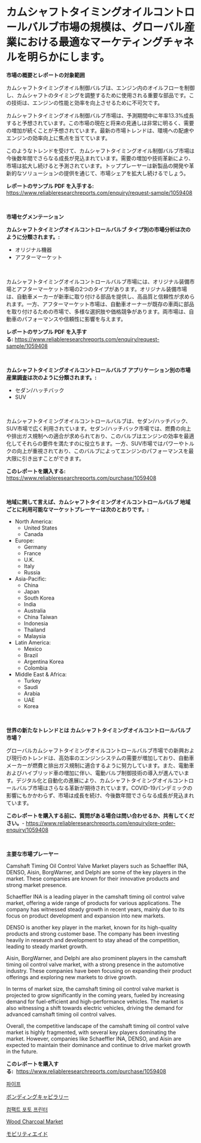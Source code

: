 <p><h1>カムシャフトタイミングオイルコントロールバルブ市場の規模は、グローバル産業における最適なマーケティングチャネルを明らかにします。</h1></p><p><strong>市場の概要とレポートの対象範囲</strong></p>
<p><p>カムシャフトタイミングオイル制御バルブは、エンジン内のオイルフローを制御し、カムシャフトのタイミングを調整するために使用される重要な部品です。この技術は、エンジンの性能と効率を向上させるために不可欠です。</p><p>カムシャフトタイミングオイル制御バルブ市場は、予測期間中に年率13.3%成長すると予想されています。この市場の現在と将来の見通しは非常に明るく、需要の増加が続くことが予想されています。最新の市場トレンドは、環境への配慮やエンジンの効率向上に焦点を当てています。</p><p>このようなトレンドを受けて、カムシャフトタイミングオイル制御バルブ市場は今後数年間でさらなる成長が見込まれています。需要の増加や技術革新により、市場は拡大し続けると予測されています。トッププレーヤーは新製品の開発や革新的なソリューションの提供を通じて、市場シェアを拡大し続けるでしょう。</p></p>
<p><strong>レポートのサンプル PDF を入手する:</strong> <a href="https://www.reliableresearchreports.com/enquiry/request-sample/1059408">https://www.reliableresearchreports.com/enquiry/request-sample/1059408</a></p>
<p>&nbsp;</p>
<p><strong>市場セグメンテーション</strong></p>
<p><strong>カムシャフトタイミングオイルコントロールバルブ タイプ別の市場分析は次のように分類されます。:</strong></p>
<p><ul><li>オリジナル機器</li><li>アフターマーケット</li></ul></p>
<p>&nbsp;</p>
<p><p>カムシャフトタイミングオイルコントロールバルブ市場には、オリジナル装備市場とアフターマーケット市場の2つのタイプがあります。オリジナル装備市場は、自動車メーカーが新車に取り付ける部品を提供し、高品質と信頼性が求められます。一方、アフターマーケット市場は、自動車オーナーが既存の車両に部品を取り付けるための市場で、多様な選択肢や価格競争があります。両市場は、自動車のパフォーマンスや信頼性に影響を与えます。</p></p>
<p><strong>レポートのサンプル PDF を入手する:</strong>&nbsp;<a href="https://www.reliableresearchreports.com/enquiry/request-sample/1059408">https://www.reliableresearchreports.com/enquiry/request-sample/1059408</a></p>
<p>&nbsp;</p>
<p><strong> カムシャフトタイミングオイルコントロールバルブ アプリケーション別の市場産業調査は次のように分類されます。:</strong></p>
<p><ul><li>セダン/ハッチバック</li><li>SUV</li></ul></p>
<p>&nbsp;</p>
<p><p>カムシャフトタイミングオイルコントロールバルブは、セダン/ハッチバック、SUV市場で広く利用されています。セダン/ハッチバック市場では、燃費の向上や排出ガス規制への適合が求められており、このバルブはエンジンの効率を最適化してそれらの要件を満たすのに役立ちます。一方、SUV市場ではパワーやトルクの向上が重視されており、このバルブによってエンジンのパフォーマンスを最大限に引き出すことができます。</p></p>
<p><strong>このレポートを購入する:</strong>&nbsp; <a href="https://www.reliableresearchreports.com/purchase/1059408">https://www.reliableresearchreports.com/purchase/1059408</a></p>
<p>&nbsp;</p>
<p><strong>地域に関して言えば、カムシャフトタイミングオイルコントロールバルブ 地域ごとに利用可能なマーケットプレーヤーは次のとおりです。:</strong></p>
<p><ul>
    <li>
        North America:
        <ul>
            <li>United States</li>
            <li>Canada</li>
        </ul>
    </li>
    <li>
        Europe:
        <ul>
            <li>Germany</li>
            <li>France</li>
            <li>U.K.</li>
            <li>Italy</li>
            <li>Russia</li>
        </ul>
    </li>
    <li>
        Asia-Pacific:
        <ul>
            <li>China</li>
            <li>Japan</li>
            <li>South Korea</li>
            <li>India</li>
            <li>Australia</li>
            <li>China Taiwan</li>
            <li>Indonesia</li>
            <li>Thailand</li>
            <li>Malaysia</li>
        </ul>
    </li>
    <li>
        Latin America:
        <ul>
            <li>Mexico</li>
            <li>Brazil</li>
            <li>Argentina Korea</li>
            <li>Colombia</li>
        </ul>
    </li>
    <li>
        Middle East & Africa:
        <ul>
            <li>Turkey</li>
            <li>Saudi</li>
            <li>Arabia</li>
            <li>UAE</li>
            <li>Korea</li>
        </ul>
    </li>
    </ul></p>
<p>&nbsp;</p>
<p><strong>世界の新たなトレンドとは カムシャフトタイミングオイルコントロールバルブ 市場？</strong></p>
<p><p>グローバルカムシャフトタイミングオイルコントロールバルブ市場での新興および現行のトレンドは、高効率のエンジンシステムの需要が増加しており、自動車メーカーが燃費と排出ガス規制に適合するように努力しています。また、電動車およびハイブリッド車の増加に伴い、電動バルブ制御技術の導入が進んでいます。デジタル化と自動化の進展により、カムシャフトタイミングオイルコントロールバルブ市場はさらなる革新が期待されています。COVID-19パンデミックの影響にもかかわらず、市場は成長を続け、今後数年間でさらなる成長が見込まれています。</p></p>
<p><strong>このレポートを購入する前に、質問がある場合は問い合わせるか、共有してください。</strong>- <a href="https://www.reliableresearchreports.com/enquiry/pre-order-enquiry/1059408">https://www.reliableresearchreports.com/enquiry/pre-order-enquiry/1059408</a></p>
<p>&nbsp;</p>
<p><strong>主要な市場プレーヤー</strong></p>
<p><p>Camshaft Timing Oil Control Valve Market players such as Schaeffler INA, DENSO, Aisin, BorgWarner, and Delphi are some of the key players in the market. These companies are known for their innovative products and strong market presence.</p><p>Schaeffler INA is a leading player in the camshaft timing oil control valve market, offering a wide range of products for various applications. The company has witnessed steady growth in recent years, mainly due to its focus on product development and expansion into new markets.</p><p>DENSO is another key player in the market, known for its high-quality products and strong customer base. The company has been investing heavily in research and development to stay ahead of the competition, leading to steady market growth.</p><p>Aisin, BorgWarner, and Delphi are also prominent players in the camshaft timing oil control valve market, with a strong presence in the automotive industry. These companies have been focusing on expanding their product offerings and exploring new markets to drive growth.</p><p>In terms of market size, the camshaft timing oil control valve market is projected to grow significantly in the coming years, fueled by increasing demand for fuel-efficient and high-performance vehicles. The market is also witnessing a shift towards electric vehicles, driving the demand for advanced camshaft timing oil control valves.</p><p>Overall, the competitive landscape of the camshaft timing oil control valve market is highly fragmented, with several key players dominating the market. However, companies like Schaeffler INA, DENSO, and Aisin are expected to maintain their dominance and continue to drive market growth in the future.</p></p>
<p><strong>このレポートを購入する:</strong>&nbsp;&nbsp;<a href="https://www.reliableresearchreports.com/purchase/1059408">https://www.reliableresearchreports.com/purchase/1059408</a></p>
<p><p><a href="https://github.com/Maeennan456456/Market-Research-Report-List-1/blob/main/584201014727.md">파이프</a></p><p><a href="https://github.com/NashBeahan2023/Market-Research-Report-List-1/blob/main/249175315967.md">ボンディングキャピラリー</a></p><p><a href="https://github.com/vsap75a286l/Market-Research-Report-List-1/blob/main/624245114726.md">컴팩트 포토 프린터</a></p><p><a href="https://scarlet-rocket-c63.notion.site/Wood-Charcoal-Market-Size-Market-Trends-and-Growth-Outlook-forecasted-for-period-from-2024-to-2031-a9302baef71d48c7be9121dec5fc648d">Wood Charcoal Market</a></p><p><a href="https://medium.com/@kelsitorphy644/mobility-aids-market-outlook-industry-overview-and-forecast-2024-to-280f2a87f64e">モビリティエイド</a></p></p>